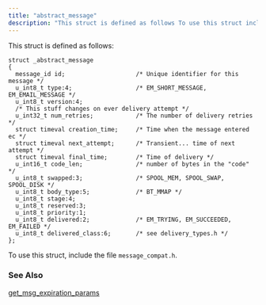 ```yaml
---
title: "abstract_message"
description: "This struct is defined as follows To use this struct include the file message compat h get msg expiration params..."
---
```


This struct is defined as follows:

```
struct _abstract_message
{
  message_id id;                    /* Unique identifier for this message */
  u_int8_t type:4;                  /* EM_SHORT_MESSAGE, EM_EMAIL_MESSAGE */
  u_int8_t version:4;
  /* This stuff changes on ever delivery attempt */
  u_int32_t num_retries;            /* The number of delivery retries */
  struct timeval creation_time;     /* Time when the message entered ec */
  struct timeval next_attempt;      /* Transient... time of next attempt */
  struct timeval final_time;        /* Time of delivery */
  u_int16_t code_len;               /* number of bytes in the "code" */
  u_int8_t swapped:3;               /* SPOOL_MEM, SPOOL_SWAP, SPOOL_DISK */
  u_int8_t body_type:5;             /* BT_MMAP */
  u_int8_t stage:4;
  u_int8_t reserved:3;
  u_int8_t priority:1;
  u_int8_t delivered:2;             /* EM_TRYING, EM_SUCCEEDED, EM_FAILED */
  u_int8_t delivered_class:6;       /* see delivery_types.h */
};
```

To use this struct, include the file `message_compat.h`.

### <a name="idp46475696"></a> See Also

[get_msg_expiration_params](/momentum/3/3-api/hooks-core-get-msg-expiration-params)